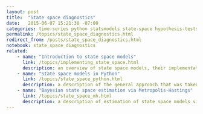 ```yaml
---
layout: post
title:  "State space diagnostics"
date:   2015-06-07 15:21:30 -07:00
categories: time-series python statsmodels state-space hypothesis-tests
permalink: /topics/state_space_diagnostics.html
redirect_from: /posts/state_space_diagnostics.html
notebook: state_space_diagnostics
related:
    - name: "Introduction to state space models"
      link: /topics/implementing_state_space.html
      description: an overview of state space models, their implementation in Python, and provides example code to estimate simple ARMA models.
    - name: "State space models in Python"
      link: /topics/state_space_python.html
      description: a description of the general approach that was taken in creating the `statespace` component of Statsmodels; gives example code for the local linear trend model.
    - name: "Bayesian state space estimation via Metropolis-Hastings"
      link: /topics/state_space_mh.html
      description: a description of estimation of state space models via Metropolis-Hastings (Bayesian posterior simulation)
---
```

